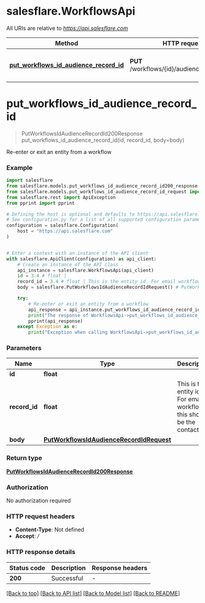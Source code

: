 # salesflare.WorkflowsApi

All URIs are relative to *https://api.salesflare.com*

Method | HTTP request | Description
------------- | ------------- | -------------
[**put_workflows_id_audience_record_id**](WorkflowsApi.md#put_workflows_id_audience_record_id) | **PUT** /workflows/{id}/audience/{record_id} | Re-enter or exit an entity from a workflow


# **put_workflows_id_audience_record_id**
> PutWorkflowsIdAudienceRecordId200Response put_workflows_id_audience_record_id(id, record_id, body=body)

Re-enter or exit an entity from a workflow

### Example


```python
import salesflare
from salesflare.models.put_workflows_id_audience_record_id200_response import PutWorkflowsIdAudienceRecordId200Response
from salesflare.models.put_workflows_id_audience_record_id_request import PutWorkflowsIdAudienceRecordIdRequest
from salesflare.rest import ApiException
from pprint import pprint

# Defining the host is optional and defaults to https://api.salesflare.com
# See configuration.py for a list of all supported configuration parameters.
configuration = salesflare.Configuration(
    host = "https://api.salesflare.com"
)


# Enter a context with an instance of the API client
with salesflare.ApiClient(configuration) as api_client:
    # Create an instance of the API class
    api_instance = salesflare.WorkflowsApi(api_client)
    id = 3.4 # float | 
    record_id = 3.4 # float | This is the entity id. For email workflows this should be the contact id.
    body = salesflare.PutWorkflowsIdAudienceRecordIdRequest() # PutWorkflowsIdAudienceRecordIdRequest |  (optional)

    try:
        # Re-enter or exit an entity from a workflow
        api_response = api_instance.put_workflows_id_audience_record_id(id, record_id, body=body)
        print("The response of WorkflowsApi->put_workflows_id_audience_record_id:\n")
        pprint(api_response)
    except Exception as e:
        print("Exception when calling WorkflowsApi->put_workflows_id_audience_record_id: %s\n" % e)
```



### Parameters


Name | Type | Description  | Notes
------------- | ------------- | ------------- | -------------
 **id** | **float**|  | 
 **record_id** | **float**| This is the entity id. For email workflows this should be the contact id. | 
 **body** | [**PutWorkflowsIdAudienceRecordIdRequest**](PutWorkflowsIdAudienceRecordIdRequest.md)|  | [optional] 

### Return type

[**PutWorkflowsIdAudienceRecordId200Response**](PutWorkflowsIdAudienceRecordId200Response.md)

### Authorization

No authorization required

### HTTP request headers

 - **Content-Type**: Not defined
 - **Accept**: */*

### HTTP response details

| Status code | Description | Response headers |
|-------------|-------------|------------------|
**200** | Successful |  -  |

[[Back to top]](#) [[Back to API list]](../README.md#documentation-for-api-endpoints) [[Back to Model list]](../README.md#documentation-for-models) [[Back to README]](../README.md)

